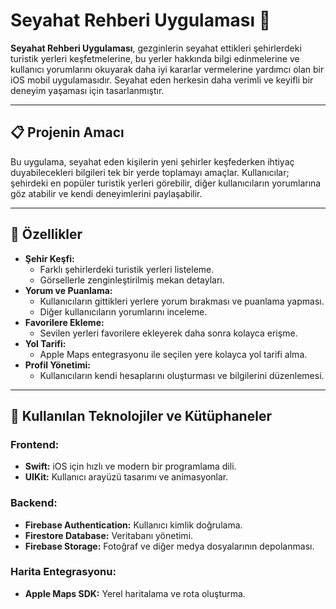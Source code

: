 # Seyahat Rehberi Uygulaması 📍

**Seyahat Rehberi Uygulaması**, gezginlerin seyahat ettikleri şehirlerdeki turistik yerleri keşfetmelerine, bu yerler hakkında bilgi edinmelerine ve kullanıcı yorumlarını okuyarak daha iyi kararlar vermelerine yardımcı olan bir iOS mobil uygulamasıdır. Seyahat eden herkesin daha verimli ve keyifli bir deneyim yaşaması için tasarlanmıştır.

---

## 📋 Projenin Amacı

Bu uygulama, seyahat eden kişilerin yeni şehirler keşfederken ihtiyaç duyabilecekleri bilgileri tek bir yerde toplamayı amaçlar. Kullanıcılar; şehirdeki en popüler turistik yerleri görebilir, diğer kullanıcıların yorumlarına göz atabilir ve kendi deneyimlerini paylaşabilir.

---

## 🚀 Özellikler

- **Şehir Keşfi:**
  - Farklı şehirlerdeki turistik yerleri listeleme.
  - Görsellerle zenginleştirilmiş mekan detayları.
- **Yorum ve Puanlama:**
  - Kullanıcıların gittikleri yerlere yorum bırakması ve puanlama yapması.
  - Diğer kullanıcıların yorumlarını inceleme.
- **Favorilere Ekleme:**
  - Sevilen yerleri favorilere ekleyerek daha sonra kolayca erişme.
- **Yol Tarifi:**
  - Apple Maps entegrasyonu ile seçilen yere kolayca yol tarifi alma.
- **Profil Yönetimi:**
  - Kullanıcıların kendi hesaplarını oluşturması ve bilgilerini düzenlemesi.

---

## 📱 Kullanılan Teknolojiler ve Kütüphaneler

### **Frontend:**
- **Swift:** iOS için hızlı ve modern bir programlama dili.
- **UIKit:** Kullanıcı arayüzü tasarımı ve animasyonlar.

### **Backend:**
- **Firebase Authentication:** Kullanıcı kimlik doğrulama.
- **Firestore Database:** Veritabanı yönetimi.
- **Firebase Storage:** Fotoğraf ve diğer medya dosyalarının depolanması.

### **Harita Entegrasyonu:**
- **Apple Maps SDK:** Yerel haritalama ve rota oluşturma.

